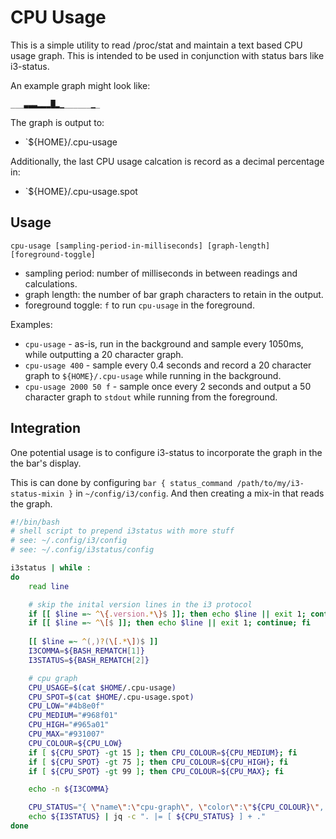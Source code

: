 # CPU Usage

This is a simple utility to read /proc/stat and maintain a text based CPU usage
graph. This is intended to be used in conjunction with status bars like
i3-status.

An example graph might look like:

```
___▃▃▃▂▂▂█▂▁______▁_
```

The graph is output to:

- `${HOME}/.cpu-usage

Additionally, the last CPU usage calcation is record as a decimal percentage in:

- `${HOME}/.cpu-usage.spot

## Usage

```
cpu-usage [sampling-period-in-milliseconds] [graph-length] [foreground-toggle]
```

- sampling period: number of milliseconds in between readings and calculations.
- graph length: the number of bar graph characters to retain in the output.
- foreground toggle: `f` to run `cpu-usage` in the foreground.

Examples:

- `cpu-usage` - as-is, run in the background and sample every 1050ms, while
  outputting a 20 character graph.
- `cpu-usage 400` - sample every 0.4 seconds and record a 20 character graph
  to `${HOME}/.cpu-usage` while running in the background.
- `cpu-usage 2000 50 f` - sample once every 2 seconds and output a 50 character
  graph to `stdout` while running from the foreground.

## Integration

One potential usage is to configure i3-status to incorporate the graph in the
the bar's display.

This is can done by configuring `bar { status_command
/path/to/my/i3-status-mixin }` in  `~/config/i3/config`. And then creating a
mix-in that reads the graph.

```bash
#!/bin/bash
# shell script to prepend i3status with more stuff
# see: ~/.config/i3/config
# see: ~/.config/i3status/config

i3status | while :
do
	read line

	# skip the inital version lines in the i3 protocol
	if [[ $line =~ ^\{.version.*\}$ ]]; then echo $line || exit 1; continue; fi
	if [[ $line =~ ^\[$ ]]; then echo $line || exit 1; continue; fi
	
	[[ $line =~ ^(,)?(\[.*\])$ ]]
	I3COMMA=${BASH_REMATCH[1]}
	I3STATUS=${BASH_REMATCH[2]}

	# cpu graph
	CPU_USAGE=$(cat $HOME/.cpu-usage)
	CPU_SPOT=$(cat $HOME/.cpu-usage.spot)
	CPU_LOW="#4b8e0f"
	CPU_MEDIUM="#968f01"
	CPU_HIGH="#965a01"
	CPU_MAX="#931007"
	CPU_COLOUR=${CPU_LOW}
	if [ ${CPU_SPOT} -gt 15 ]; then CPU_COLOUR=${CPU_MEDIUM}; fi
	if [ ${CPU_SPOT} -gt 75 ]; then CPU_COLOUR=${CPU_HIGH}; fi
	if [ ${CPU_SPOT} -gt 99 ]; then CPU_COLOUR=${CPU_MAX}; fi

	echo -n ${I3COMMA}

	CPU_STATUS="{ \"name\":\"cpu-graph\", \"color\":\"${CPU_COLOUR}\", \"markup\":\"none\", \"instance\":0, \"full_text\":\"${CPU_USAGE}\" }"
	echo ${I3STATUS} | jq -c ". |= [ ${CPU_STATUS} ] + ."
done
